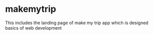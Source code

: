 # makemytrip
This includes the landing page of make my trip app which is designed basics of web development
